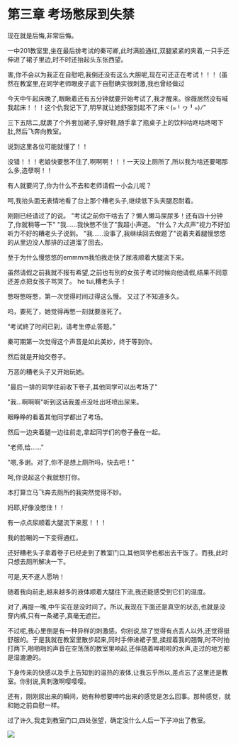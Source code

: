 <h1>第三章  考场憋尿到失禁</h1>

现在就是后悔,非常后悔。

一中201教室里,坐在最后排考试的秦可卿,此时满脸通红,双腿紧紧的夹着,一只手还伸进了裙子里边,时不时还抬起头东张西望。

害,你不会以为我正在自慰吧,我倒还没有这么大胆呢,现在可还正在考试！！！ (虽然在教室里,在同学老师眼皮子底下自慰确实很刺激,我也曾经做过

今天中午起床晚了,眼瞅着还有五分钟就要开始考试了,我才醒来。徐薇居然没有喊我起床！！！这个仇我记下了,明早就让她舒服到起不了床ヾ(๑╹ヮ╹๑)ﾉ”

三下五除二,就裹了个外套加裙子,穿好鞋,随手拿了瓶桌子上的饮料咕咚咕咚喝下肚,然后飞奔向教室。

说到这里各位可能就懂了！！

没错！！！老娘快要憋不住了,啊啊啊！！！一天没上厕所了,所以我为啥还要喝那么多,造孽啊！！

有人就要问了,你为什么不去和老师请假一小会儿呢？

呵,我抬头面无表情地看了台上那个糟老头子,继续低下头夹腿忍耐着。

刚刚已经请过了的说。
"考试之前你干啥去了？懒人懒马屎尿多！还有四十分钟了,你就稍等一下"
"我......我快憋不住了"我超小声道。
"什么？大点声"视力不好加听力不好的糟老头子说到。
"我......没事了,我继续回去做题了"说着夹着腿慢悠悠的从里边没人那排的过道溜了回去。

至于为什么慢悠悠的emmmm我怕我走快了尿液顺着大腿流下来。

虽然请假之前我就不报有希望,之前也有别的女孩子考试时候向他请假,结果不同意还差点把女孩子骂哭了。
he tui,糟老头子！

憋呀憋呀憋，第一次觉得时间过得这么慢。
又过了不知道多久。

呜，要死了，她觉得再憋一刻就要涨死了。

“考试終了时间已到，请考生停止答题。”

秦可期第一次觉得这个声音是如此美妙，终于等到你。

然后就是开始交卷子。

万恶的糟老头子又开始玩她。

"最后一排的同学往前收下卷子,其他同学可以出考场了"

"我...啊啊啊"听到这话我差点没吐出呸喷出尿来。

眼睁睁的看着其他同学都出了考场。

然后一边夹着腿一边往前走,拿起同学们的卷子叠在一起。

"老师,给......"

"嗯,多谢。对了,你不是想上厕所吗，快去吧！"

呵,你说起这个我就想打你。

本打算立马飞奔去厕所的我突然觉得不妙。

妈耶,好像没憋住！！

有一点点尿顺着大腿流下来惹！！！

我的脸唰的一下变得通红。

还好糟老头子拿着卷子已经走到了教室门口,其他同学也都出去干饭了。而我,此时只想去厕所解决一下。

可是,天不遂人愿呐！

随着我向前走,越来越多的液体顺着大腿往下流,我还能感受到它们的温度。

对了,再提一嘴,中午实在是没时间了。所以,我现在下面还是真空的状态,也就是没穿内裤,只有一条裙子,真毫无遮拦。

不过呢,我心里倒是有一种异样的刺激感。你别说,除了觉得有点丢人以外,还觉得挺舒服的。于是我就在教室里散步起来,同时手伸进裙子里,揉捏着我的翘臀,时不时拍打两下,啪啪啪的声音在空荡荡的教室里响起,还伴随着哗啦啦的水声,走过的地方都是湿漉漉的。

下身传来的快感以及手上告知到的温热的液体,让我忘乎所以,差点忘了这里还是教室。你别说,真刺激啊嘤嘤嘤。

还有，刚刚尿出来的瞬间，她有种想要呻吟出来的感觉是怎么回事。那种感觉，就和她之前自慰一样。

过了许久,我走到教室门口,四处张望，确定没什么人后一下子冲出了教室。

![](https://cdn.jsdelivr.net/gh/Evilym/H-Novel/images/zk.jpg)

